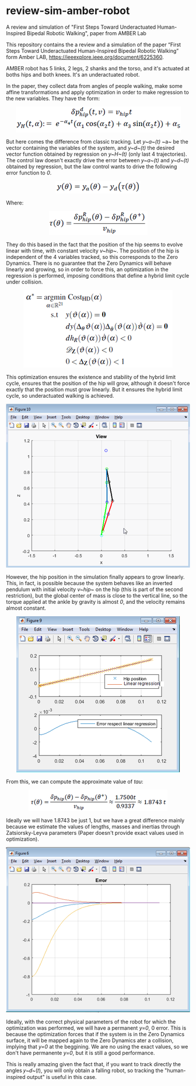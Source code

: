 # review-sim-amber-robot
A review and simulation of "First Steps Toward Underactuated Human-Inspired Bipedal Robotic Walking", paper from AMBER Lab

This repository contains the a review and a simulation of the paper “First Steps Toward Underactuated Human-Inspired Bipedal Robotic Walking” form Amber LAB, https://ieeexplore.ieee.org/document/6225360.

AMBER robot has 5 links, 2 legs, 2 shanks and the torso, and it's actuated at boths hips and both knees. It's an underactuated robot.

In the paper, they collect data from angles of people walking, make some affine transformations and apply optimization in order to make regression to the new variables. They have the form:

<p align="center">
<img src="graphics/track.png">
</p>

But here comes the difference from classic tracking. Let *y~a~(t)* ~a~ be the vector containing the variables of the system, and *y~d~(t)* the desired vector function obtained by regression on *y~H~(t)* (only last 4 trajectories). The control law doesn't exactly drive the error between *y~a~(t)* and *y~d~(t)* obtained by regression, but the law control wants to drive the following error function to *0*.

<p align="center">
<img src="graphics/Output.png">
</p>

Where:

<p align="center">
<img src="graphics/tau.png">
</p>

They do this based in the fact that the position of the hip seems to evolve linear with time, with constant velocity *v~hip~*. The position of the hip is independent of the 4 variables tracked, so this corresponds to the Zero Dynamics. There is no guarantee that the Zero Dynamics will behave linearly and growing, so in order to force this, an optimization in the regression is performed, imposing conditions that define a hybrid limit cycle under collision.


<p align="center">
<img src="graphics/optimiz.png">
</p>

This optimization ensures the existence and stability of the hybrid limit cycle, ensures that the position of the hip will grow, although it doesn't force exactly that the position must grow linearly. But it ensures the hybrid limit cycle, so underactuated walking is achieved.

<p align="center">
<img src="graphics/AMBERwalk.gif">
</p>

However, the hip position in the simulation finally appears to grow linearly. This, in fact, is possible because the system behaves like an inverted pendulum with initial velocity *v~hip~* on the hip (this is part of the second restriction), but the global center of mass is close to the vertical line, so the torque applied at the ankle by gravity is almost *0*, and the velocity remains almost constant.

<p align="center">
<img src="graphics/Hipposit.png">
</p>

From this, we can compute the approximate value of *tau*:

<p align="center">
<img src="graphics/tauus.png">
</p>

Ideally we will have 1.8743 be just 1, but we have a great difference mainly because we estimate the values of lengths, masses and inertias through Zatsiorsky-Leyva parameters (Paper doesn't provide exact values used in optimization).

<p align="center">
<img src="graphics/Error_y.png">
</p>

Ideally, with the correct physical parameters of the robot for which the optimization was performed, we will have a permanent *y=0*, 0 error. This is because the optimization forces that if the system is in the Zero Dynamics surface, it will be mapped again to the Zero Dynamics ater a collision, implying that *y=0* at the beggining. We are no using the exact values, so we don't have permanente *y=0*, but it is still a good performance.

This is really amazing given the fact that, if you want to track directly the angles 𝑦~𝑑~(𝑡), you will only obtain a falling robot, so tracking the "human-inspired output" is useful in this case.
